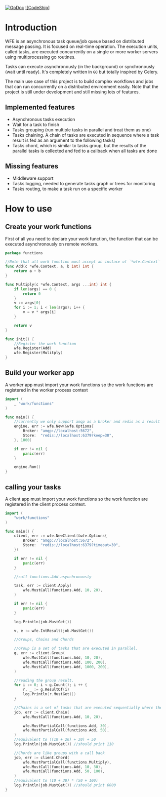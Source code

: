 [![GoDoc](https://godoc.org/bitbucket.org/conictus/wfe?status.svg)](https://godoc.org/bitbucket.org/conictus/wfe) [![CodeShip]](https://codeship.com/projects/4f84e080-f0f0-0133-b138-3e251e5cf642/status?branch=master)

# Introduction
WFE is an asynchronous task queue/job queue based on distributed message passing. It is focused on real-time operation.
The execution units, called tasks, are executed concurrently on a single or more worker servers using multiprocessing go routines.

Tasks can execute asynchronously (in the background) or synchronously (wait until ready).
It's completely written in `GO` but totally inspired by Celery.

The main use case of this project is to build complex workflows and jobs that can run concurrently on a distributed environment easily. Note
that the project is still under development and still missing lots of features.

## Implemented features
* Asynchronous tasks execution
* Wait for a task to finish
* Tasks grouping (run multiple tasks in parallel and treat them as one)
* Tasks chaining. A chain of tasks are executed in sequence where a task result is fed as an argument to the following tasks)
* Tasks chord, which is similar to tasks group, but the results of the parallel tasks is collected and fed to a callback when all tasks are done

## Missing features
* Middleware support
* Tasks logging, needed to generate tasks graph or trees for monitoring
* Tasks routing, to make a task run on a specific worker

# How to use

## Create your work functions
First of all you need to declare your work function, the function that can be executed asynchronously on remote workers.
```go
package functions

//Note that all work function must accept an instace of `*wfe.Context` as first argument
func Add(c *wfe.Context, a, b int) int {
    return a + b
}

func Multiply(c *wfe.Context, args ...int) int {
    if len(args) == 0 {
        return 0
    }
    v := args[0]
    for i := 1; i < len(args); i++ {
        v = v * args[i]
    }

    return v
}

func init() {
    //Register the work function
    wfe.Register(Add)
    wfe.Register(Mulitply)
}
```
## Build your worker app
A worker app must import your work functions so the work functions are registered in the worker process context
```go
import (
    _ "work/functions"
)

func main() {
    //currently we only support amqp as a broker and redis as a result store
    engine, err := wfe.New(&wfe.Options{
        Broker: "amqp://localhost:5672",
        Store:  "redis://localhost:6379?keep=30",
    }, 1000)

    if err != nil {
        panic(err)
    }

    engine.Run()
}
```
## calling your tasks
A client app must import your work functions so the work function are registered in the client process context.
```go
import (
    "work/functions"
)

func main() {
    client, err := wfe.NewClient(&wfe.Options{
        Broker: "amqp://localhost:5672",
        Store:  "redis://localhost:6379?timeout=30",
    })

    if err != nil {
        panic(err)
    }

    //call functions.Add asynchronously

    task, err := client.Apply(
        wfe.MustCall(functions.Add, 10, 20),
    )

    if err != nil {
        panic(err)
    }

    log.Println(job.MustGet())

    v, e := wfe.IntResult(job.MustGet())

    //Groups, Chains and Chords

    //Group is a set of tasks that are executed in parallel.
    g, err := client.Group(
        wfe.MustCall(functions.Add, 10, 20),
        wfe.MustCall(functions.Add, 100, 200),
        wfe.MustCall(functions.Add, 1000, 200),
    )

    //reading the group result.
    for i := 0; i < g.Count(); i ++ {
        r, _ := g.ResultOf(i)
        log.Println(r.MustGet())
    }

    //Chains is a set of tasks that are executed sequentially where the first task argument is fed to the next one, and so on. until the entire chain is resolved.
    job, err := client.Chain(
        wfe.MustCall(functions.Add, 10, 20),

        wfe.MustPartialCall(functions.Add, 30),
        wfe.MustPartialCall(functions.Add, 50),
    )
    //equivalent to ((10 + 20) + 30) + 50
    log.Println(job.MustGet()) //should print 110

    //Chords are like groups with a call back
    job, err := client.Chord(
        wfe.MustPartialCall(functions.Multiply),
        wfe.MustCall(functions.Add, 10, 30),
        wfe.MustCall(functions.Add, 50, 100),
    )
    //equivalent to (10 + 30) * (50 + 100)
    log.Println(job.MustGet()) //should print 6000
}
```